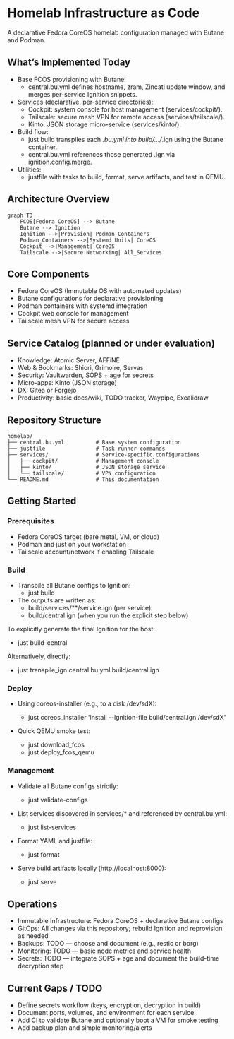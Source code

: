 # Homelab Infrastructure as Code

A declarative Fedora CoreOS homelab configuration managed with Butane and Podman.

## What’s Implemented Today

- Base FCOS provisioning with Butane:
  - central.bu.yml defines hostname, zram, Zincati update window, and merges per-service Ignition snippets.
- Services (declarative, per-service directories):
  - Cockpit: system console for host management (services/cockpit/).
  - Tailscale: secure mesh VPN for remote access (services/tailscale/).
  - Kinto: JSON storage micro-service (services/kinto/).
- Build flow:
  - just build transpiles each *.bu.yml into build/.../*.ign using the Butane container.
  - central.bu.yml references those generated .ign via ignition.config.merge.
- Utilities:
  - justfile with tasks to build, format, serve artifacts, and test in QEMU.

## Architecture Overview

```mermaid
graph TD
    FCOS[Fedora CoreOS] --> Butane
    Butane --> Ignition
    Ignition -->|Provision| Podman_Containers
    Podman_Containers -->|Systemd Units| CoreOS
    Cockpit -->|Management| CoreOS
    Tailscale -->|Secure Networking| All_Services
```

## Core Components

- Fedora CoreOS (Immutable OS with automated updates)
- Butane configurations for declarative provisioning
- Podman containers with systemd integration
- Cockpit web console for management
- Tailscale mesh VPN for secure access

## Service Catalog (planned or under evaluation)

- Knowledge: Atomic Server, AFFiNE
- Web & Bookmarks: Shiori, Grimoire, Servas
- Security: Vaultwarden, SOPS + age for secrets
- Micro-apps: Kinto (JSON storage)
- DX: Gitea or Forgejo
- Productivity: basic docs/wiki, TODO tracker, Waypipe, Excalidraw

## Repository Structure

```
homelab/
├── central.bu.yml          # Base system configuration
├── justfile                # Task runner commands
├── services/               # Service-specific configurations
│   ├── cockpit/            # Management console
│   ├── kinto/              # JSON storage service
│   └── tailscale/          # VPN configuration
└── README.md               # This documentation
```

## Getting Started

### Prerequisites
- Fedora CoreOS target (bare metal, VM, or cloud)
- Podman and just on your workstation
- Tailscale account/network if enabling Tailscale

### Build
- Transpile all Butane configs to Ignition:
  - just build
- The outputs are written as:
  - build/services/**/service.ign (per service)
  - build/central.ign (when you run the explicit step below)

To explicitly generate the final Ignition for the host:
- just build-central

Alternatively, directly:
- just transpile_ign central.bu.yml build/central.ign

### Deploy

- Using coreos-installer (e.g., to a disk /dev/sdX):
  - just coreos_installer 'install --ignition-file build/central.ign /dev/sdX'

- Quick QEMU smoke test:
  - just download_fcos
  - just deploy_fcos_qemu

### Management

- Validate all Butane configs strictly:
  - just validate-configs

- List services discovered in services/* and referenced by central.bu.yml:
  - just list-services

- Format YAML and justfile:
  - just format

- Serve build artifacts locally (http://localhost:8000):
  - just serve

## Operations

- Immutable Infrastructure: Fedora CoreOS + declarative Butane configs
- GitOps: All changes via this repository; rebuild Ignition and reprovision as needed
- Backups: TODO — choose and document (e.g., restic or borg)
- Monitoring: TODO — basic node metrics and service health
- Secrets: TODO — integrate SOPS + age and document the build-time decryption step

## Current Gaps / TODO

- Define secrets workflow (keys, encryption, decryption in build)
- Document ports, volumes, and environment for each service
- Add CI to validate Butane and optionally boot a VM for smoke testing
- Add backup plan and simple monitoring/alerts
